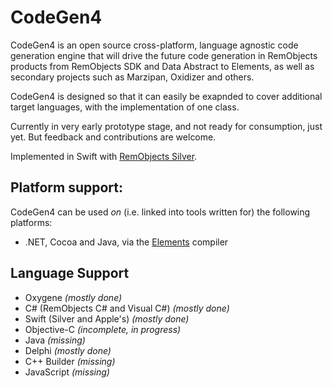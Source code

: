 ﻿# CodeGen4

CodeGen4 is an open source cross-platform, language agnostic code generation engine that will 
drive the future code generation in RemObjects products from RemObjects SDK and Data Abstract 
to Elements, as well as secondary projects such as Marzipan, Oxidizer and others.

CodeGen4 is designed so that it can easily be exapnded to cover additional target languages, with
the implementation of one class.

Currently in very early prototype stage, and not ready for consumption, just yet. 
But feedback and contributions are welcome.

Implemented in Swift with [RemObjects Silver](http://elementscompiler.com/silver).

## Platform support:

CodeGen4 can be used *on* (i.e. linked into tools written for) the following platforms:

* .NET, Cocoa and Java, via the [Elements](http://elementscompiler.com) compiler

## Language Support

* Oxygene _(mostly done)_
* C# (RemObjects C# and Visual C#) _(mostly done)_
* Swift (Silver and Apple's) _(mostly done)_
* Objective-C _(incomplete, in progress)_
* Java _(missing)_
* Delphi _(mostly done)_
* C++ Builder _(missing)_
* JavaScript _(missing)_

